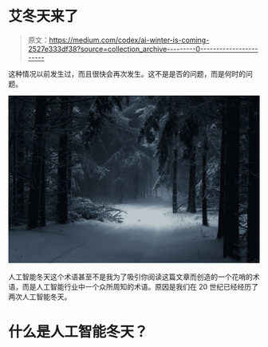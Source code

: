 # 艾冬天来了

> 原文：<https://medium.com/codex/ai-winter-is-coming-2527e333df38?source=collection_archive---------0----------------------->

这种情况以前发生过，而且很快会再次发生。这不是是否的问题，而是何时的问题。

![](img/4c8bc97644c7b635a54564ef7a706eee.png)

人工智能冬天这个术语甚至不是我为了吸引你阅读这篇文章而创造的一个花哨的术语，而是人工智能行业中一个众所周知的术语。原因是我们在 20 世纪已经经历了两次人工智能冬天。

# 什么是人工智能冬天？